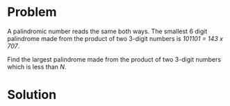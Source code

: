 # Problem
A palindromic number reads the same both ways. The smallest 6 digit palindrome made from the product of two 3-digit numbers is *101101 = 143 x 707*. 

Find the largest palindrome made from the product of two 3-digit numbers which is less than *N*.

# Solution
